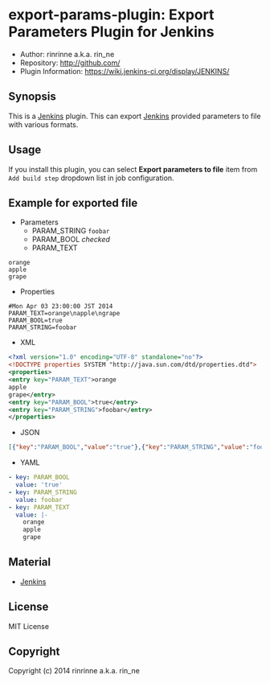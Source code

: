export-params-plugin: Export Parameters Plugin for Jenkins
==============================

* Author: rinrinne a.k.a. rin_ne
* Repository: http://github.com/
* Plugin Information: https://wiki.jenkins-ci.org/display/JENKINS/

Synopsis
----------------

This is a [Jenkins][jenkins] plugin.
This can export [Jenkins][jenkins] provided parameters to file with various formats.

Usage
----------------

If you install this plugin, you can select **Export parameters to file** item from `Add build step` dropdown list in job configuration.


Example for exported file
--------------------------

* Parameters
  * PARAM_STRING `foobar`
  * PARAM_BOOL *checked*
  * PARAM_TEXT
```
orange
apple
grape
```

* Properties

```properties
#Mon Apr 03 23:00:00 JST 2014
PARAM_TEXT=orange\napple\ngrape
PARAM_BOOL=true
PARAM_STRING=foobar
```

* XML

```xml
<?xml version="1.0" encoding="UTF-8" standalone="no"?>
<!DOCTYPE properties SYSTEM "http://java.sun.com/dtd/properties.dtd">
<properties>
<entry key="PARAM_TEXT">orange
apple
grape</entry>
<entry key="PARAM_BOOL">true</entry>
<entry key="PARAM_STRING">foobar</entry>
</properties>
```

* JSON

```json
[{"key":"PARAM_BOOL","value":"true"},{"key":"PARAM_STRING","value":"foobar"},{"key":"PARAM_TEXT","value":"orange\napple\ngrape"}]
```

* YAML

```yaml
- key: PARAM_BOOL
  value: 'true'
- key: PARAM_STRING
  value: foobar
- key: PARAM_TEXT
  value: |-
    orange
    apple
    grape
```

Material
----------------

* [Jenkins][jenkins]

[jenkins]: http://jenkins-ci.org/

License
----------------

MIT License

Copyright
----------------

Copyright (c) 2014 rinrinne a.k.a. rin_ne
